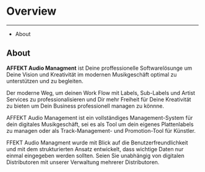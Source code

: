 # Overview 

---

- About

## About

**AFFEKT Audio Managment** ist Deine proffessionelle Softwarelösunge um Deine Vision und Kreativität im modernen Musikgeschäft optimal zu unterstützen und zu begleiten. 

Der moderne Weg, um deinen Work Flow mit Labels, Sub-Labels und Artist Services zu professionalisieren und Dir mehr Freiheit für Deine Kreativität zu bieten um Dein Business professionell managen zu könnne.

AFFEKT Audio Management ist ein vollständiges Management-System für dein digitales Musikgeschäft, sei es als Tool um dein eigenes Plattenlabels zu managen oder als Track-Management- und Promotion-Tool für Künstler. 

FFEKT Audio Managment wurde mit Blick auf die Benutzerfreundlichkeit und mit dem strukturierten Ansatz entwickelt, dass wichtige Daten nur einmal eingegeben werden sollten. Seien Sie unabhängig von digitalen Distributoren mit unserer Verwaltung mehrerer Distributoren.



